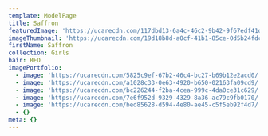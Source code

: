 ```yaml
---
template: ModelPage
title: Saffron
featuredImage: 'https://ucarecdn.com/117dbd13-6a4c-46c2-9b42-9f67edf41d42/'
imageThumbnail: 'https://ucarecdn.com/19d18b8d-a0cf-41b1-85ce-0d5b24fdca00/'
firstName: Saffron
collection: Girls
hair: RED
imagePortfolio:
  - image: 'https://ucarecdn.com/5825c9ef-67b2-46c4-bc27-b69b12e2acd0/'
  - image: 'https://ucarecdn.com/a1028c33-0e63-4920-b650-02163fa09cd9/'
  - image: 'https://ucarecdn.com/bc226244-f2ba-4cea-999c-4da0ce31c629/'
  - image: 'https://ucarecdn.com/7e6f952d-9329-4329-8a36-ac79c9fb0170/'
  - image: 'https://ucarecdn.com/bed85628-d594-4e80-ae45-c5f5eb92f4d7/'
  - {}
meta: {}
---
```


